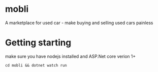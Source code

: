 # mobli
A marketplace for used car - make buying and selling used cars painless

# Getting starting
make sure you have nodejs installed and ASP.Net core verion 1+

`cd mobli && dotnet watch run`
